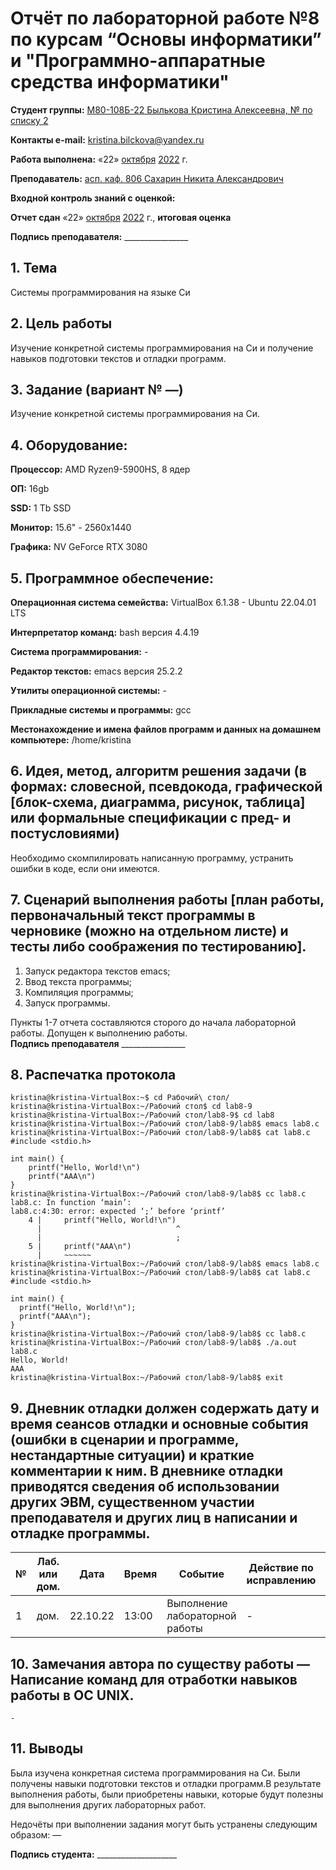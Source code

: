 # Отчёт по лабораторной работе №8 по курсам “Основы информатики” и "Программно-аппаратные средства информатики"

<b>Студент группы:</b> <ins>М80-108Б-22 Былькова Кристина Алексеевна, № по списку 2</ins> 

<b>Контакты e-mail:</b> <ins>kristina.bilckova@yandex.ru</ins>

<b>Работа выполнена:</b> «22» <ins>октября</ins> <ins>2022</ins> г.

<b>Преподаватель:</b> <ins>асп. каф. 806 Сахарин Никита Александрович</ins>

<b>Входной контроль знаний с оценкой:</b> <ins> </ins>

<b>Отчет сдан</b> «22» <ins>октября</ins> <ins>2022</ins> г., <b>итоговая оценка</b> <ins> </ins>

<b>Подпись преподавателя:</b> ________________

## 1. Тема
Системы программирования на языке Си
## 2. Цель работы
Изучение конкретной системы программирования на Си и получение навыков подготовки текстов и отладки программ.
## 3. Задание (вариант № —)
Изучение конкретной системы программирования на Си.
## 4. Оборудование:
<b>Процессор:</b> AMD Ryzen9-5900HS, 8 ядер

<b>ОП:</b> 16gb

<b>SSD:</b> 1 Tb SSD

<b>Монитор:</b> 15.6" - 2560x1440

<b>Графика:</b> NV GeForce RTX 3080

## 5. Программное обеспечение:
<b>Операционная система семейства:</b> VirtualBox 6.1.38 - Ubuntu 22.04.01 LTS

<b>Интерпретатор команд:</b> bash версия 4.4.19

<b>Система программирования:</b> -

<b>Редактор текстов:</b> emacs версия 25.2.2

<b>Утилиты операционной системы:</b> -

<b>Прикладные системы и программы:</b> gcc

<b>Местонахождение и имена файлов программ и данных на домашнем компьютере:</b> /home/kristina

## 6. Идея, метод, алгоритм решения задачи (в формах: словесной, псевдокода, графической [блок-схема, диаграмма, рисунок, таблица] или формальные спецификации с пред- и постусловиями)
Необходимо скомпилировать написанную программу, устранить ошибки в коде, если они имеются.
## 7. Сценарий выполнения работы [план работы, первоначальный текст программы в черновике (можно на отдельном листе) и тесты либо соображения по тестированию]. 
1. Запуск редактора текстов emacs;
2. Ввод текста программы;
3. Компиляция программы;
4. Запуск программы.

Пункты 1-7 отчета составляются сторого до начала лабораторной работы.
Допущен к выполнению работы.  
<b>Подпись преподавателя</b> ________________
## 8. Распечатка протокола 
```
kristina@kristina-VirtualBox:~$ cd Рабочий\ стол/
kristina@kristina-VirtualBox:~/Рабочий стол$ cd lab8-9
kristina@kristina-VirtualBox:~/Рабочий стол/lab8-9$ cd lab8
kristina@kristina-VirtualBox:~/Рабочий стол/lab8-9/lab8$ emacs lab8.c
kristina@kristina-VirtualBox:~/Рабочий стол/lab8-9/lab8$ cat lab8.c
#include <stdio.h>

int main() {
    printf("Hello, World!\n")
    printf("AAA\n")
}
kristina@kristina-VirtualBox:~/Рабочий стол/lab8-9/lab8$ cc lab8.c
lab8.c: In function ‘main’:
lab8.c:4:30: error: expected ‘;’ before ‘printf’
    4 |     printf("Hello, World!\n")
      |                              ^
      |                              ;
    5 |     printf("AAA\n")
      |     ~~~~~~                    
kristina@kristina-VirtualBox:~/Рабочий стол/lab8-9/lab8$ emacs lab8.c
kristina@kristina-VirtualBox:~/Рабочий стол/lab8-9/lab8$ cat lab8.c
#include <stdio.h>

int main() {
  printf("Hello, World!\n");
  printf("AAA\n");
}
kristina@kristina-VirtualBox:~/Рабочий стол/lab8-9/lab8$ cc lab8.c
kristina@kristina-VirtualBox:~/Рабочий стол/lab8-9/lab8$ ./a.out lab8.c
Hello, World!
AAA
kristina@kristina-VirtualBox:~/Рабочий стол/lab8-9/lab8$ exit
```
## 9. Дневник отладки должен содержать дату и время сеансов отладки и основные события (ошибки в сценарии и программе, нестандартные ситуации) и краткие комментарии к ним. В дневнике отладки приводятся сведения об использовании других ЭВМ, существенном участии преподавателя и других лиц в написании и отладке программы.

| № |  Лаб. или дом. | Дата | Время | Событие | Действие по исправлению | Примечание |
| ------ | ------ | ------ | ------ | ------ | ------ | ------ |
| 1 | дом. | 22.10.22 | 13:00 | Выполнение лабораторной работы | - | - |
## 10. Замечания автора по существу работы — Написание команд для отработки навыков работы в ОС UNIX.
```
-
```
## 11. Выводы
Была изучена конкретная система программирования на Си. Были получены навыки подготовки текстов и отладки программ.В результате выполнения работы, были приобретены навыки, которые будут полезны для выполнения других лабораторных работ.

Недочёты при выполнении задания могут быть устранены следующим образом: —

<b>Подпись студента:</b> ____________________
